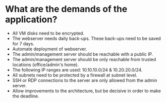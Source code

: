 # What are the demands of the application?
* All VM disks need to be encrypted.
* The webserver needs daily back-ups. These back-ups need to be saved for 7 days.
*  Automate deployment of webserver.
* The admin/management server should be reachable with a public IP.
* The admin/management server should be only reachable from trusted locations (office/admin's home).
* The following IP ranges are used: 10.10.10.0/24 & 10.20.20.0/24.
* All subnets need to be protected by a firewall at subnet level.
* SSH or RDP connections to the server are only allowed from the admin server.
* Allow improvements to the architecture, but be decisive in order to make the deadline. 